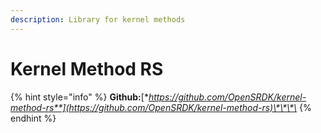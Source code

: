 ```yaml
---
description: Library for kernel methods
---
```


# Kernel Method RS

{% hint style="info" %}
**Github:**[**https://github.com/OpenSRDK/kernel-method-rs**](https://github.com/OpenSRDK/kernel-method-rs)\*\*\*\*
{% endhint %}
